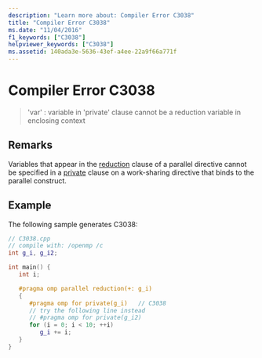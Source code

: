 ```yaml
---
description: "Learn more about: Compiler Error C3038"
title: "Compiler Error C3038"
ms.date: "11/04/2016"
f1_keywords: ["C3038"]
helpviewer_keywords: ["C3038"]
ms.assetid: 140ada3e-5636-43ef-a4ee-22a9f66a771f
---
```

# Compiler Error C3038

> 'var' : variable in 'private' clause cannot be a reduction variable in enclosing context

## Remarks

Variables that appear in the [reduction](../../parallel/openmp/reference/openmp-clauses.md#reduction) clause of a parallel directive cannot be specified in a [private](../../parallel/openmp/reference/openmp-clauses.md#private-openmp) clause on a work-sharing directive that binds to the parallel construct.

## Example

The following sample generates C3038:

```cpp
// C3038.cpp
// compile with: /openmp /c
int g_i, g_i2;

int main() {
   int i;

   #pragma omp parallel reduction(+: g_i)
   {
      #pragma omp for private(g_i)   // C3038
      // try the following line instead
      // #pragma omp for private(g_i2)
      for (i = 0; i < 10; ++i)
         g_i += i;
   }
}
```
